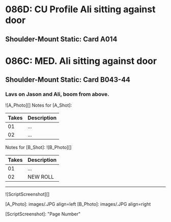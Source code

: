 # 086D: CU Profile Ali sitting against door
## Shoulder-Mount Static: Card A014

# 086C: MED. Ali sitting against door
## Shoulder-Mount Static: Card B043-44

### Lavs on Jason and Ali, boom from above.

![A_Photo][]
Notes for [A_Shot]: 

| Takes | Description |
|:---|:----|
| 01 | ... |
| 02 | ... |

Notes for [B_Shot]: 
![B_Photo][]

| Takes | Description |
|:---|:----|
| 01 | ... |
| 02 | NEW ROLL |

----

![ScriptScreenshot][]


[A_Photo]:  images/.JPG align=left
[B_Photo]:  images/.JPG align=right

[ScriptScreenshot]: "Page Number"